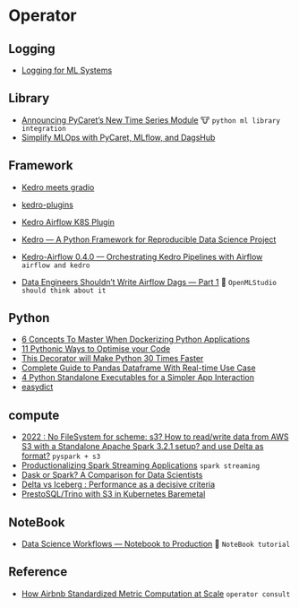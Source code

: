 # Operator


## Logging
+ [Logging for ML Systems](https://medium.com/@DavidElvis/logging-for-ml-systems-1b055005c2c2)

## Library
+ [Announcing PyCaret’s New Time Series Module](https://towardsdatascience.com/announcing-pycarets-new-time-series-module-b6e724d4636c) :cow: `python ml library integration`
+ [Simplify MLOps with PyCaret, MLflow, and DagsHub](https://moez-62905.medium.com/simplify-mlops-with-pycaret-mlflow-and-dagshub-366c768f0dac)

## Framework 
+ [Kedro meets gradio](https://medium.com/@atsushihara/kedro-meets-gradio-cb843b2b0e2a)
+ [kedro-plugins](https://github.com/kedro-org/kedro-plugins)
+ [Kedro Airflow K8S Plugin](https://github.com/getindata/kedro-airflow-k8s)
+ [Kedro — A Python Framework for Reproducible Data Science Project](https://towardsdatascience.com/kedro-a-python-framework-for-reproducible-data-science-project-4d44977d4f04)
+ [Kedro-Airflow 0.4.0 — Orchestrating Kedro Pipelines with Airflow](https://medium.com/quantumblack/kedro-airflow-0-4-0-orchestrating-kedro-pipelines-with-airflow-23fb1283f24d) `airflow and kedro`

+ [Data Engineers Shouldn’t Write Airflow Dags — Part 1](https://towardsdatascience.com/data-engineers-shouldnt-write-airflow-dags-b885d57737ce)  :signal_strength: `OpenMLStudio should think about it`


## Python
+ [6 Concepts To Master When Dockerizing Python Applications](https://betterprogramming.pub/6-concepts-to-master-when-dockerizing-python-applications-e5f5a6a87845)
+ [11 Pythonic Ways to Optimise your Code](https://medium.com/geekculture/11-pythonic-ways-to-optimise-your-code-466d8563d516)
+ [This Decorator will Make Python 30 Times Faster](https://towardsdatascience.com/this-decorator-will-make-python-30-times-faster-715ca5a66d5f)
+ [Complete Guide to Pandas Dataframe With Real-time Use Case](https://pub.towardsai.net/complete-guide-to-pandas-dataframe-with-real-time-use-case-c576d3e20fb3)
+ [4 Python Standalone Executables for a Simpler App Interaction](https://levelup.gitconnected.com/4-python-standalone-executables-for-a-simpler-app-interaction-d47b6a560919)
+ [easydict](https://github.com/makinacorpus/easydict)

## compute
+ [2022 : No FileSystem for scheme: s3? How to read/write data from AWS S3 with a Standalone Apache Spark 3.2.1 setup? and use Delta as format?](https://medium.com/@mageswaran1989/2022-no-filesystem-for-scheme-s3-cbd72c99a50c) `pyspark + s3`
+ [Productionalizing Spark Streaming Applications](https://blog.clairvoyantsoft.com/productionalizing-spark-streaming-applications-4d1c8711c7b0) `spark streaming`
+ [Dask or Spark? A Comparison for Data Scientists](https://medium.com/geekculture/dask-or-spark-a-comparison-for-data-scientists-d4cba8ba9ef7)
+ [Delta vs Iceberg : Performance as a decisive criteria](https://databeans-blogs.medium.com/delta-vs-iceberg-performance-as-a-decisive-criteria-add7bcdde03d)
+ [PrestoSQL/Trino with S3 in Kubernetes Baremetal](https://medium.com/techlogs/prestosql-trino-with-s3-in-kubernetes-baremetal-eb11cab1b51f)
## NoteBook
+ [Data Science Workflows — Notebook to Production](https://towardsdatascience.com/data-science-workflows-notebook-to-production-26afc13442bb) :hammer: `NoteBook tutorial`

## Reference
+ [How Airbnb Standardized Metric Computation at Scale](https://medium.com/airbnb-engineering/airbnb-metric-computation-with-minerva-part-2-9afe6695b486) `operator consult`